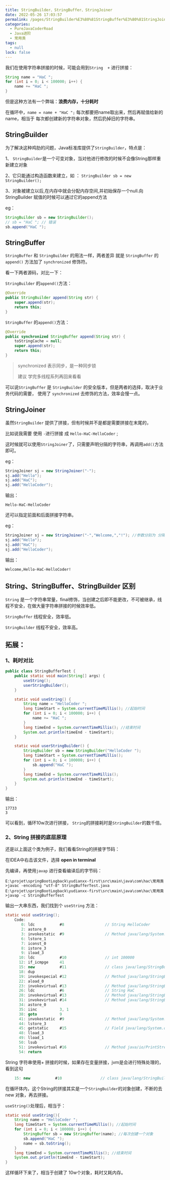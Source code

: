 ```yaml
---
title: StringBuilder、StringBuffer、StringJoiner
date: 2022-05-26 17:03:57
permalink: /pages/StringBuilder%E3%80%81StringBuffer%E3%80%81StringJoiner
categories: 
  - PureJavaCoderRoad
  - Java进阶
  - 常用类
tags: 
  - null
lock: false
---
```

我们在使用字符串拼接的时候，可能会用到`String  +` 进行拼接：

```java
String name = "HaC ";
for (int i = 0; i < 100000; i++) {
    name += "HaC ";
}
```
但是这种方法有一个弊端：**浪费内存，十分耗时**

在循环中，`name = name + "HaC ";` 每次都要把name取出来，然后再赋值给新的name，相当于 每次都创建新的字符串对象，然后扔掉旧的字符串。



## StringBuilder

为了解决这种鸡肋的问题，Java标准库提供了`StringBuilder`，特点是：

1、 `StringBuilder`是一个可变对象，当对他进行修改的时候不会像String那样重新建立对象

2、它只能通过构造函数来建立，如 ： `StringBuilder sb = new StringBuilder();`

3、对象被建立以后,在内存中就会分配内存空间,并初始保存一个null.向StringBuilder 赋值的时候可以通过它的append方法

eg：

```java
StringBuilder sb = new StringBuilder();
// sb = "HaC "; // 错误
sb.append("HaC ");
```



## StringBuffer

`StringBuffer` 和 `StringBuilder`  的用法一样，两者差异 就是 `StringBuffer`  的 `append()` 方法加了 `synchronized` 修饰符。

看一下两者源码，对比一下：

`StringBuilder`  的`append()`方法：

```java
@Override
public StringBuilder append(String str) {
    super.append(str);
    return this;
}
```

`StringBuffer`  的`append()`方法：

```java
@Override
public synchronized StringBuffer append(String str) {
    toStringCache = null;
    super.append(str);
    return this;
}
```

> synchronized 表示同步，是一种同步锁
>
> 建议 学完多线程系列再回来看看

可以说`StringBuffer`  是 `StringBuilder` 的安全版本，但是两者的选择，取决于业务代码的需要， 使用了 `synchronized`  去修饰的方法，效率会慢一点。



## StringJoiner

虽然`StringBuilder` 提供了拼接，但有时候并不是都是需要拼接在末尾的，

比如说我需要  使用 `-`进行拼接 成 `Hello-HaC-HelloCoder` ;

这时候就可以使用`StringJoiner`了，只需要声明分隔的字符串，再调用`add()`方法即可。

eg：

```java
StringJoiner sj = new StringJoiner("-");
sj.add("Hello");
sj.add("HaC");
sj.add("HelloCoder");
```

输出：

```
Hello-HaC-HelloCoder
```

还可以指定前面和后面拼接字符串。

eg：

```java
StringJoiner sj = new StringJoiner("-","Welcome,","!"); //参数分别为 分隔符、前、后
sj.add("Hello");
sj.add("HaC");
sj.add("HelloCoder");
```

输出：

```
Welcome,Hello-HaC-HelloCoder!
```



## String、StringBuffer、StringBuilder 区别 

`String` 是一个字符串常量，final修饰，当创建之后即不能更改，不可被继承，线程不安全，在做大量字符串拼接的时候效率低。

`StringBuffer` 线程安全，效率低。

`StringBuilder` 线程不安全，效率高。



## 拓展：

### 1、耗时对比

```java
public class StringBufferTest {
    public static void main(String[] args) {
        useString();
        userStringBuilder();
    }

    static void useString() {
        String name = "HelloCoder ";
        long timeStart = System.currentTimeMillis(); //起始时间
        for (int i = 0; i < 100000; i++) {
            name += "HaC ";
        }
        long timeEnd = System.currentTimeMillis(); //结束时间
        System.out.println(timeEnd - timeStart);
    }

    static void userStringBuilder() {
        StringBuilder sb = new StringBuilder("HelloCoder ");
        long timeStart = System.currentTimeMillis();
        for (int i = 0; i < 100000; i++) {
            sb.append("HaC ");
        }
        long timeEnd = System.currentTimeMillis();
        System.out.println(timeEnd - timeStart);
    }
}
```

输出：

```
17733
3
```

可以看到，循环10w次进行拼接， `String`的拼接耗时是`StringBuilder`的数千倍。



### 2、String 拼接的底层原理

还是以上面这个类为例子，我们看看String的拼接字节码：

在IDEA中右击该文件，选择 **open in terminal**

先编译，再使用`javap` 进行查看编译后的字节码：

```shell
E:\projet\springBootLogback\yudianxx-first\src\main\java\com\hac\常用类>javac -encoding "utf-8" StringBufferTest.java
E:\projet\springBootLogback\yudianxx-first\src\main\java\com\hac\常用类>javap -c StringBufferTest
```

输出一大串东西，我们找到个 `useString` 方法：

```java
static void useString();
    Code:
       0: ldc           #8                  // String HelloCoder
       2: astore_0
       3: invokestatic  #9                  // Method java/lang/System.currentTimeMillis:()J
       6: lstore_1
       7: iconst_0
       8: istore_3
       9: iload_3
      10: ldc           #10                 // int 100000
      12: if_icmpge     41
      15: new           #11                 // class java/lang/StringBuilder
      18: dup
      19: invokespecial #12                 // Method java/lang/StringBuilder."<init>":()V
      22: aload_0
      23: invokevirtual #13                 // Method java/lang/StringBuilder.append:(Ljava/lang/String;)Ljava/lang/StringBuilder;
      26: ldc           #6                  // String HaC
      28: invokevirtual #13                 // Method java/lang/StringBuilder.append:(Ljava/lang/String;)Ljava/lang/StringBuilder;
      31: invokevirtual #14                 // Method java/lang/StringBuilder.toString:()Ljava/lang/String;
      34: astore_0
      35: iinc          3, 1
      38: goto          9
      41: invokestatic  #9                  // Method java/lang/System.currentTimeMillis:()J
      44: lstore_3
      45: getstatic     #15                 // Field java/lang/System.out:Ljava/io/PrintStream;
      48: lload_3
      49: lload_1
      50: lsub
      51: invokevirtual #16                 // Method java/io/PrintStream.println:(J)V
      54: return

```



String 字符串使用+ 拼接的时候，如果存在变量拼接，jvm是会进行特殊处理的，看到这句

```java
    15: new           #10                 // class java/lang/StringBuilder
```

在循环体内，这个String的拼接其实是一个`StringBuilder`的对象创建，不断的去new 对象，再去拼接。

`useString()`处理后，相当于：

```java
static void useString(){
    String name = "HelloCoder ";
    long timeStart = System.currentTimeMillis(); //起始时间
    for (int i = 0; i < 100000; i++) {
        StringBuffer sb = new StringBuffer(name); //每次创建一个对象
        sb.append("HaC ");
        name = sb.toString();
    }
    long timeEnd = System.currentTimeMillis(); //结束时间
    System.out.println(timeEnd - timeStart);
}
```

这样循环下来了，相当于创建了 10w个对象，耗时又耗内存。